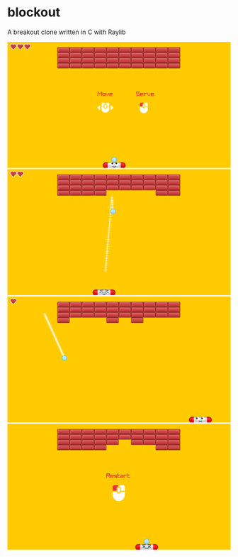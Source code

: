 # blockout

A breakout clone written in C with Raylib

![menu](./imgs/menu.png)
![gameplay](./imgs/playing.png)
![gameplay](./imgs/playing1.png)
![game over](./imgs/gameover.png)